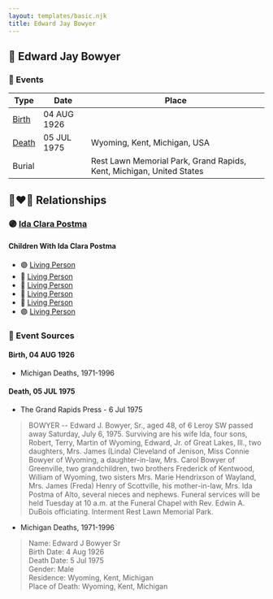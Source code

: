 ```yaml
---
layout: templates/basic.njk
title: Edward Jay Bowyer
---
```

## 🔵 Edward Jay Bowyer

### 📆 Events

Type | Date | Place
------ | ------ | ------
[Birth](#event-0) | 04 AUG 1926 |
[Death](#event-1) | 05 JUL 1975 | Wyoming, Kent, Michigan, USA
Burial |  | Rest Lawn Memorial Park, Grand Rapids, Kent, Michigan, United States

## 👩‍❤️‍👨 Relationships

### 🟣 [Ida Clara Postma](/people/5/59695695)

#### Children With Ida Clara Postma
* 🟣 [Living Person](/people/7/73124260)
* 🔵 [Living Person](/people/6/68090799)
* 🔵 [Living Person](/people/2/23303320)
* 🔵 [Living Person](/people/9/91972527)
* 🔵 [Living Person](/people/4/47858320)
* 🟣 [Living Person](/people/2/2785628)
### 📰 Event Sources

#### <a id="event-0"></a> Birth, 04 AUG 1926
* Michigan Deaths, 1971-1996

#### <a id="event-1"></a> Death, 05 JUL 1975
* The Grand Rapids Press  - 6 Jul 1975
>   
  > BOWYER -- Edward J. Bowyer, Sr., aged 48, of 6 Leroy SW passed away Saturday, July 6, 1975. Surviving are his wife Ida, four sons, Robert, Terry, Martin of Wyoming, Edward, Jr. of Great Lakes, Ill., two daughters, Mrs. James (Linda) Cleveland of Jenison, Miss Connie Bowyer of Wyoming, a daughter-in-law, Mrs. Carol Bowyer of Greenville, two grandchildren, two brothers Frederick of Kentwood, William of Wyoming, two sisters Mrs. Marie Hendrixson of Wayland, Mrs. James (Freda) Henry of Scottville, his mother-in-law, Mrs. Ida Postma of Alto, several nieces and nephews. Funeral services will be held Tuesday at 10 a.m. at the Funeral Chapel with Rev. Edwin A. DuBois officiating. Interment Rest Lawn Memorial Park.
* Michigan Deaths, 1971-1996
>   
  > Name:  Edward J Bowyer Sr  
  > Birth Date: 4 Aug 1926  
  > Death Date: 5 Jul 1975  
  > Gender: Male  
  > Residence: Wyoming, Kent, Michigan  
  > Place of Death: Wyoming, Kent, Michigan
